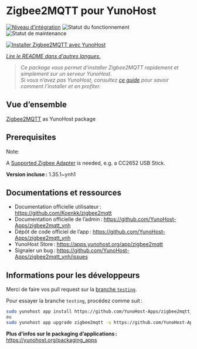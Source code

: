 <!--
Nota bene : ce README est automatiquement généré par <https://github.com/YunoHost/apps/tree/master/tools/readme_generator>
Il NE doit PAS être modifié à la main.
-->

# Zigbee2MQTT pour YunoHost

[![Niveau d’intégration](https://apps.yunohost.org/badge/integration/zigbee2mqtt)](https://ci-apps.yunohost.org/ci/apps/zigbee2mqtt/)
![Statut du fonctionnement](https://apps.yunohost.org/badge/state/zigbee2mqtt)
![Statut de maintenance](https://apps.yunohost.org/badge/maintained/zigbee2mqtt)

[![Installer Zigbee2MQTT avec YunoHost](https://install-app.yunohost.org/install-with-yunohost.svg)](https://install-app.yunohost.org/?app=zigbee2mqtt)

*[Lire le README dans d'autres langues.](./ALL_README.md)*

> *Ce package vous permet d’installer Zigbee2MQTT rapidement et simplement sur un serveur YunoHost.*  
> *Si vous n’avez pas YunoHost, consultez [ce guide](https://yunohost.org/install) pour savoir comment l’installer et en profiter.*

## Vue d’ensemble

[Zigbee2MQTT](https://www.zigbee2mqtt.io) as YunoHost package

## Prerequisites

Note:

A [Supported Zigbee Adapter](https://www.zigbee2mqtt.io/guide/adapters/) is needed, e.g. a CC2652 USB Stick.




**Version incluse :** 1.35.1~ynh1
## Documentations et ressources

- Documentation officielle utilisateur : <https://github.com/Koenkk/zigbee2mqtt>
- Documentation officielle de l’admin : <https://github.com/YunoHost-Apps/zigbee2mqtt_ynh>
- Dépôt de code officiel de l’app : <https://github.com/YunoHost-Apps/zigbee2mqtt_ynh>
- YunoHost Store : <https://apps.yunohost.org/app/zigbee2mqtt>
- Signaler un bug : <https://github.com/YunoHost-Apps/zigbee2mqtt_ynh/issues>

## Informations pour les développeurs

Merci de faire vos pull request sur la [branche `testing`](https://github.com/YunoHost-Apps/zigbee2mqtt_ynh/tree/testing).

Pour essayer la branche `testing`, procédez comme suit :

```bash
sudo yunohost app install https://github.com/YunoHost-Apps/zigbee2mqtt_ynh/tree/testing --debug
ou
sudo yunohost app upgrade zigbee2mqtt -u https://github.com/YunoHost-Apps/zigbee2mqtt_ynh/tree/testing --debug
```

**Plus d’infos sur le packaging d’applications :** <https://yunohost.org/packaging_apps>
